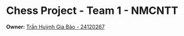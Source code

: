 # Chess Project - Team 1 - NMCNTT

**Owner:** [Trần Huỳnh Gia Bảo - 24120267](https://github.com/GiaBao264)
